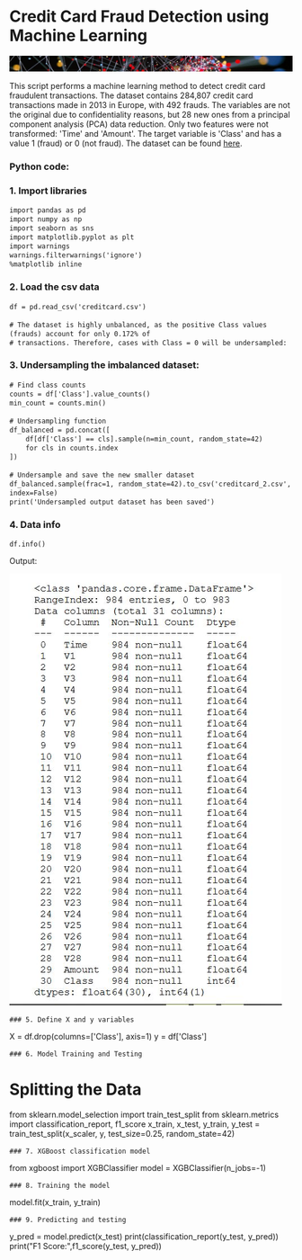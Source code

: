 # Credit Card Fraud Detection using Machine Learning

![Banner](docs/assets/images/banner_delgado4.jpg)

This script performs a machine learning method to detect credit card fraudulent transactions. 
The dataset contains 284,807 credit card transactions made in 2013 in Europe, with 492 frauds. The variables are not the original due to confidentiality reasons, but 28 new ones from a principal component analysis (PCA) data reduction. Only two features were not transformed: 'Time' and 'Amount'. The target variable is 'Class' and has a value 1 (fraud) or 0 (not fraud). The dataset can be found [here](https://tinyurl.com/4zvuh435/).

### Python code:

### 1. Import libraries
```
import pandas as pd
import numpy as np
import seaborn as sns
import matplotlib.pyplot as plt
import warnings
warnings.filterwarnings('ignore')
%matplotlib inline
```
### 2. Load the csv data
```
df = pd.read_csv('creditcard.csv')

# The dataset is highly unbalanced, as the positive Class values (frauds) account for only 0.172% of 
# transactions. Therefore, cases with Class = 0 will be undersampled:
```
### 3. Undersampling the imbalanced dataset:
```
# Find class counts
counts = df['Class'].value_counts()
min_count = counts.min()

# Undersampling function
df_balanced = pd.concat([
    df[df['Class'] == cls].sample(n=min_count, random_state=42)
    for cls in counts.index
])

# Undersample and save the new smaller dataset
df_balanced.sample(frac=1, random_state=42).to_csv('creditcard_2.csv', index=False)
print('Undersampled output dataset has been saved')
```
### 4. Data info
```
df.info()
```
Output:

![datainfo](docs/assets/images/datainfo.jpg)

```
### 5. Define X and y variables
```
X = df.drop(columns=['Class'], axis=1)
y = df['Class']
```
### 6. Model Training and Testing
```
# Splitting the Data
from sklearn.model_selection import train_test_split
from sklearn.metrics import classification_report, f1_score
x_train, x_test, y_train, y_test = train_test_split(x_scaler, y, test_size=0.25, random_state=42)
```
### 7. XGBoost classification model
```
from xgboost import XGBClassifier
model = XGBClassifier(n_jobs=-1)
```
### 8. Training the model
```
model.fit(x_train, y_train)
```
### 9. Predicting and testing
```
y_pred = model.predict(x_test)
print(classification_report(y_test, y_pred))
print("F1 Score:",f1_score(y_test, y_pred))
```
